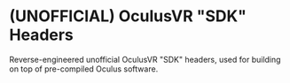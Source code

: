 # (UNOFFICIAL) OculusVR "SDK" Headers
Reverse-engineered unofficial OculusVR "SDK" headers, used for building on top of pre-compiled Oculus software.
